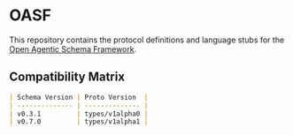 # OASF

This repository contains the protocol definitions and language stubs for the
[Open Agentic Schema Framework](https://schema.oasf.outshift.com).

## Compatibility Matrix

```markdown
| Schema Version | Proto Version  |
| -------------- | -------------- |
| v0.3.1         | types/v1alpha0 |
| v0.7.0         | types/v1alpha1 |
```
